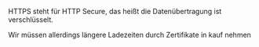 
HTTPS steht für HTTP Secure, das heißt die Datenübertragung ist verschlüsselt. 

Wir müssen allerdings längere Ladezeiten durch Zertifikate in kauf nehmen